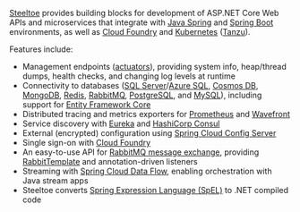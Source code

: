[Steeltoe](https://steeltoe.io/) provides building blocks for development of ASP.NET Core Web APIs and microservices that integrate with [Java Spring](https://spring.io/) and [Spring Boot](https://spring.io/projects/spring-boot) environments, as well as [Cloud Foundry](https://www.cloudfoundry.org/) and [Kubernetes](https://kubernetes.io/) ([Tanzu](https://tanzu.vmware.com/tanzu)).

Features include:
- Management endpoints ([actuators](https://docs.spring.io/spring-boot/docs/current/reference/html/actuator.html)), providing system info, heap/thread dumps, health checks, and changing log levels at runtime
- Connectivity to databases ([SQL Server](https://www.microsoft.com/en-us/sql-server)/[Azure SQL](https://azure.microsoft.com/en-us/products/azure-sql), [Cosmos DB](https://azure.microsoft.com/en-us/products/cosmos-db/), [MongoDB](https://www.mongodb.com/), [Redis](https://redis.io/), [RabbitMQ](https://www.rabbitmq.com/), [PostgreSQL](https://www.postgresql.org/), and [MySQL](https://www.mysql.com/)), including support for [Entity Framework Core](https://learn.microsoft.com/en-us/ef/core/)
- Distributed tracing and metrics exporters for [Prometheus](https://prometheus.io/) and [Wavefront](https://docs.wavefront.com/tracing_basics.html)
- Service discovery with [Eureka](https://spring.io/projects/spring-cloud-netflix) and [HashiCorp Consul](https://www.consul.io/)
- External (encrypted) configuration using [Spring Cloud Config Server](https://docs.spring.io/spring-cloud-config/docs/current/reference/html/)
- Single sign-on with [Cloud Foundry](https://www.cloudfoundry.org/)
- An easy-to-use API for [RabbitMQ message exchange](https://www.rabbitmq.com/features.html), providing [RabbitTemplate](https://spring.io/guides/gs/messaging-rabbitmq/) and annotation-driven listeners
- Streaming with [Spring Cloud Data Flow](https://spring.io/projects/spring-cloud-dataflow), enabling orchestration with Java stream apps
- Steeltoe converts [Spring Expression Language (SpEL)](https://docs.spring.io/spring-framework/docs/3.0.x/reference/expressions.html) to .NET compiled code
